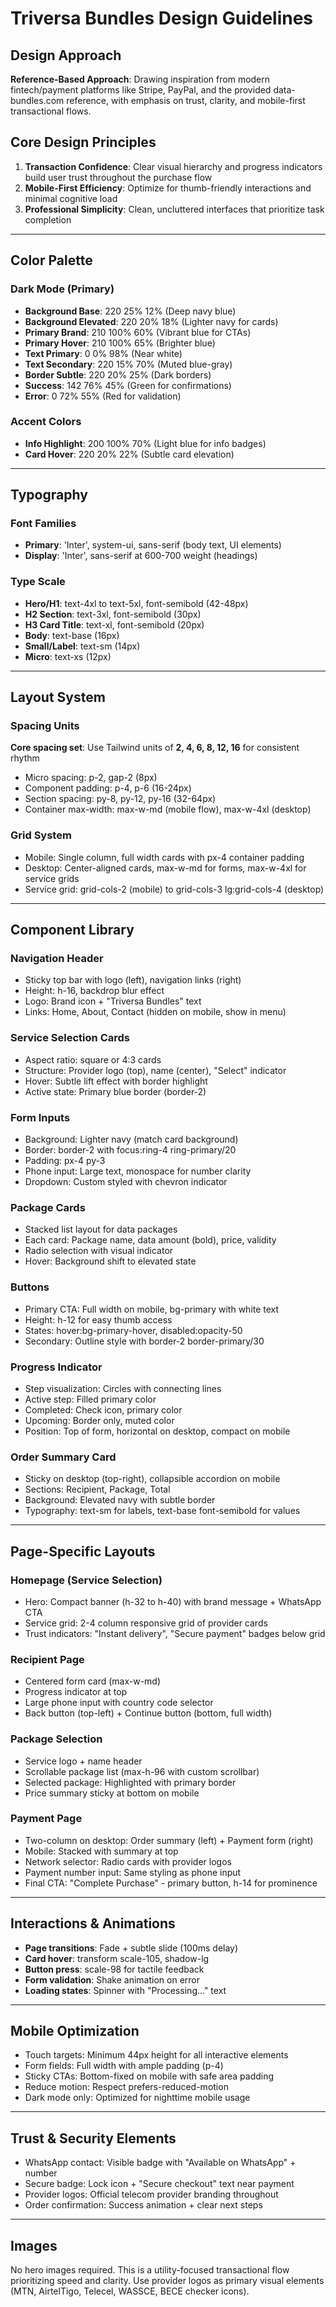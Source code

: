 # Triversa Bundles Design Guidelines

## Design Approach
**Reference-Based Approach**: Drawing inspiration from modern fintech/payment platforms like Stripe, PayPal, and the provided data-bundles.com reference, with emphasis on trust, clarity, and mobile-first transactional flows.

## Core Design Principles
1. **Transaction Confidence**: Clear visual hierarchy and progress indicators build user trust throughout the purchase flow
2. **Mobile-First Efficiency**: Optimize for thumb-friendly interactions and minimal cognitive load
3. **Professional Simplicity**: Clean, uncluttered interfaces that prioritize task completion

---

## Color Palette

### Dark Mode (Primary)
- **Background Base**: 220 25% 12% (Deep navy blue)
- **Background Elevated**: 220 20% 18% (Lighter navy for cards)
- **Primary Brand**: 210 100% 60% (Vibrant blue for CTAs)
- **Primary Hover**: 210 100% 65% (Brighter blue)
- **Text Primary**: 0 0% 98% (Near white)
- **Text Secondary**: 220 15% 70% (Muted blue-gray)
- **Border Subtle**: 220 20% 25% (Dark borders)
- **Success**: 142 76% 45% (Green for confirmations)
- **Error**: 0 72% 55% (Red for validation)

### Accent Colors
- **Info Highlight**: 200 100% 70% (Light blue for info badges)
- **Card Hover**: 220 20% 22% (Subtle card elevation)

---

## Typography

### Font Families
- **Primary**: 'Inter', system-ui, sans-serif (body text, UI elements)
- **Display**: 'Inter', sans-serif at 600-700 weight (headings)

### Type Scale
- **Hero/H1**: text-4xl to text-5xl, font-semibold (42-48px)
- **H2 Section**: text-3xl, font-semibold (30px)
- **H3 Card Title**: text-xl, font-semibold (20px)
- **Body**: text-base (16px)
- **Small/Label**: text-sm (14px)
- **Micro**: text-xs (12px)

---

## Layout System

### Spacing Units
**Core spacing set**: Use Tailwind units of **2, 4, 6, 8, 12, 16** for consistent rhythm
- Micro spacing: p-2, gap-2 (8px)
- Component padding: p-4, p-6 (16-24px)
- Section spacing: py-8, py-12, py-16 (32-64px)
- Container max-width: max-w-md (mobile flow), max-w-4xl (desktop)

### Grid System
- Mobile: Single column, full width cards with px-4 container padding
- Desktop: Center-aligned cards, max-w-md for forms, max-w-4xl for service grids
- Service grid: grid-cols-2 (mobile) to grid-cols-3 lg:grid-cols-4 (desktop)

---

## Component Library

### Navigation Header
- Sticky top bar with logo (left), navigation links (right)
- Height: h-16, backdrop blur effect
- Logo: Brand icon + "Triversa Bundles" text
- Links: Home, About, Contact (hidden on mobile, show in menu)

### Service Selection Cards
- Aspect ratio: square or 4:3 cards
- Structure: Provider logo (top), name (center), "Select" indicator
- Hover: Subtle lift effect with border highlight
- Active state: Primary blue border (border-2)

### Form Inputs
- Background: Lighter navy (match card background)
- Border: border-2 with focus:ring-4 ring-primary/20
- Padding: px-4 py-3
- Phone input: Large text, monospace for number clarity
- Dropdown: Custom styled with chevron indicator

### Package Cards
- Stacked list layout for data packages
- Each card: Package name, data amount (bold), price, validity
- Radio selection with visual indicator
- Hover: Background shift to elevated state

### Buttons
- Primary CTA: Full width on mobile, bg-primary with white text
- Height: h-12 for easy thumb access
- States: hover:bg-primary-hover, disabled:opacity-50
- Secondary: Outline style with border-2 border-primary/30

### Progress Indicator
- Step visualization: Circles with connecting lines
- Active step: Filled primary color
- Completed: Check icon, primary color
- Upcoming: Border only, muted color
- Position: Top of form, horizontal on desktop, compact on mobile

### Order Summary Card
- Sticky on desktop (top-right), collapsible accordion on mobile
- Sections: Recipient, Package, Total
- Background: Elevated navy with subtle border
- Typography: text-sm for labels, text-base font-semibold for values

---

## Page-Specific Layouts

### Homepage (Service Selection)
- Hero: Compact banner (h-32 to h-40) with brand message + WhatsApp CTA
- Service grid: 2-4 column responsive grid of provider cards
- Trust indicators: "Instant delivery", "Secure payment" badges below grid

### Recipient Page
- Centered form card (max-w-md)
- Progress indicator at top
- Large phone input with country code selector
- Back button (top-left) + Continue button (bottom, full width)

### Package Selection
- Service logo + name header
- Scrollable package list (max-h-96 with custom scrollbar)
- Selected package: Highlighted with primary border
- Price summary sticky at bottom on mobile

### Payment Page
- Two-column on desktop: Order summary (left) + Payment form (right)
- Mobile: Stacked with summary at top
- Network selector: Radio cards with provider logos
- Payment number input: Same styling as phone input
- Final CTA: "Complete Purchase" - primary button, h-14 for prominence

---

## Interactions & Animations
- **Page transitions**: Fade + subtle slide (100ms delay)
- **Card hover**: transform scale-105, shadow-lg
- **Button press**: scale-98 for tactile feedback
- **Form validation**: Shake animation on error
- **Loading states**: Spinner with "Processing..." text

---

## Mobile Optimization
- Touch targets: Minimum 44px height for all interactive elements
- Form fields: Full width with ample padding (p-4)
- Sticky CTAs: Bottom-fixed on mobile with safe area padding
- Reduce motion: Respect prefers-reduced-motion
- Dark mode only: Optimized for nighttime mobile usage

---

## Trust & Security Elements
- WhatsApp contact: Visible badge with "Available on WhatsApp" + number
- Secure badge: Lock icon + "Secure checkout" text near payment
- Provider logos: Official telecom provider branding throughout
- Order confirmation: Success animation + clear next steps

---

## Images
No hero images required. This is a utility-focused transactional flow prioritizing speed and clarity. Use provider logos as primary visual elements (MTN, AirtelTigo, Telecel, WASSCE, BECE checker icons).